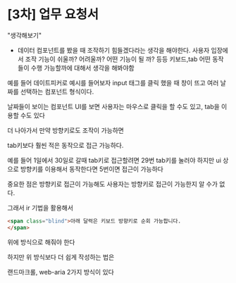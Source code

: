 # [3차] 업무 요청서

"생각해보기"

- 데이터 컴포넌트를 봤을 때 조작하기 힘들겠다라는 생각을 해야한다. 사용자 입장에서 조작 기능이 쉬울까? 어려울까? 어떤 기능이 될 까? 등등 키보드,tab 어떤 동작들이 수행 가능할까에 대해서 생각을 해봐야함


예를 들어 데이트피커로 예시를 들어보자 
input 태그를 클릭 했을 때 창이 뜨고 여러 날짜를 선택하는 컴포넌트 형식이다.

날짜들이 보이는 컴포넌트 UI를 보면 사용자는 마우스로 클릭을 할 수도 있고, tab을 이용할 수도 있다 

더 나아가서 만약 방향키로도 조작이 가능하면

tab키보다 훨씬 적은 동작으로 접근 가능하다.

예를 들어 1일에서 30일로 갈때 tab키로 접근할려면 29번 tab키를 눌러야 하지만 ui 상으로 방향키를 이용해서 동작한다면 5번이면 접근이 가능하다 

중요한 점은 방향키로 접근이 가능해도 사용자는 방향키로 접근이 가능한지 알 수가 없다.

그래서 ir 기법을 활용해서 

```html
<span class="blind">아래 달력은 키보드 방향키로 순회 가능합니다.
</span>
```

위에 방식으로 해줘야 한다

하지만 위 방식보다 더 쉽게 작성하는 법은

랜드마크롤, web-aria 2가지 방식이 있다